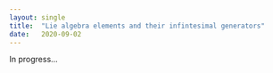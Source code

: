 ```yaml
---
layout: single
title:  "Lie algebra elements and their infintesimal generators"
date:   2020-09-02
---
```


<p> 
In progress...
</p>
